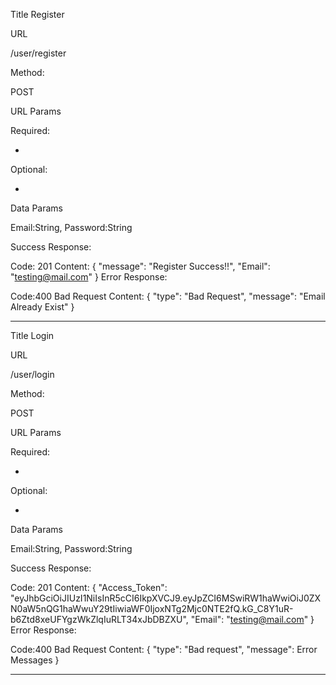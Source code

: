 Title
Register

URL

/user/register

Method:

POST 

URL Params

Required:

-

Optional:

-

Data Params

Email:String,
Password:String

Success Response:


Code: 201
Content: {
    "message": "Register Success!!",
    "Email": "testing@mail.com"
}
Error Response:

Code:400 Bad Request
Content: {
    "type": "Bad Request",
    "message": "Email Already Exist"
}

__________________________________________________________________
Title
Login

URL

/user/login

Method:

POST 

URL Params

Required:

-

Optional:

-

Data Params

Email:String,
Password:String

Success Response:


Code: 201
Content: {
    "Access_Token": "eyJhbGciOiJIUzI1NiIsInR5cCI6IkpXVCJ9.eyJpZCI6MSwiRW1haWwiOiJ0ZXN0aW5nQG1haWwuY29tIiwiaWF0IjoxNTg2Mjc0NTE2fQ.kG_C8Y1uR-b6Ztd8xeUFYgzWkZlqIuRLT34xJbDBZXU",
    "Email": "testing@mail.com"
}
Error Response:

Code:400 Bad Request
Content: {
    "type": "Bad request",
    "message": Error Messages
}

__________________________________________________________________